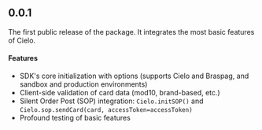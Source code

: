 ## 0.0.1

The first public release of the package.
It integrates the most basic features of Cielo.

#### Features
- SDK's core initialization with options (supports Cielo and Braspag, and sandbox and production environments)
- Client-side validation of card data (mod10, brand-based, etc.)
- Silent Order Post (SOP) integration: `Cielo.initSOP()` and `Cielo.sop.sendCard(card, accessToken=accessToken)`
- Profound testing of basic features

